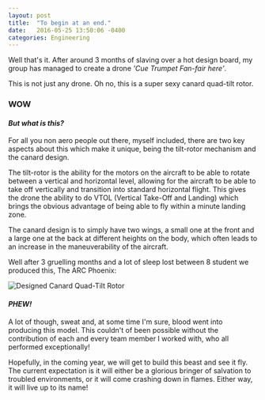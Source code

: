 ```yaml
---
layout: post
title:  "To begin at an end."
date:   2016-05-25 13:50:06 -0400
categories: Engineering
---
```

Well that's it. After around 3 months of slaving over a hot design board, my group has managed to create a drone _'Cue Trumpet Fan-fair here'_. 

This is not just any drone. Oh no, this is a super sexy canard quad-tilt rotor.

### WOW

#### ***But what is this?***
For all you non aero people out there, myself included, there are two key aspects about this which make it unique, being the tilt-rotor mechanism and the canard design. 

The tilt-rotor is the ability for the motors on the aircraft to be able to rotate between a vertical and horizontal level, allowing for the aircraft to be able to take off vertically and transition into standard horizontal flight. This gives the drone the ability to do VTOL (Vertical Take-Off and Landing) which brings the obvious advantage of being able to fly within a minute landing zone.

The canard design is to simply have two wings, a small one at the front and a large one at the back at different heights on the body, which often leads to an increase in the maneuverability of the aircraft.

Well after 3 gruelling months and a lot of sleep lost between 8 student we produced this, The ARC Phoenix:

![Designed Canard Quad-Tilt Rotor]({{site.url}}/_assets/Arc_Phoneix.png)

#### ***PHEW!***

A lot of though, sweat and, at some time I'm sure, blood went into producing this model. This couldn't of been possible without the contribution of each and every team member I worked with, who all performed exceptionally!

Hopefully, in the coming year, we will get to build this beast and see it fly. The current expectation is it will either be a glorious bringer of salvation to troubled environments, or it will come crashing down in flames. Either way, it will live up to its name!

<!-- {% highlight ruby %}
def print_hi(name)
  puts "Hi, #{name}"
end
print_hi('Tom')
#=> prints 'Hi, Tom' to STDOUT.
{% endhighlight %}

Check out the [Jekyll docs][jekyll-docs] for more info on how to get the most out of Jekyll. File all bugs/feature requests at [Jekyll’s GitHub repo][jekyll-gh]. If you have questions, you can ask them on [Jekyll Talk][jekyll-talk].

[jekyll-docs]: http://jekyllrb.com/docs/home
[jekyll-gh]:   https://github.com/jekyll/jekyll
[jekyll-talk]: https://talk.jekyllrb.com/ -->
